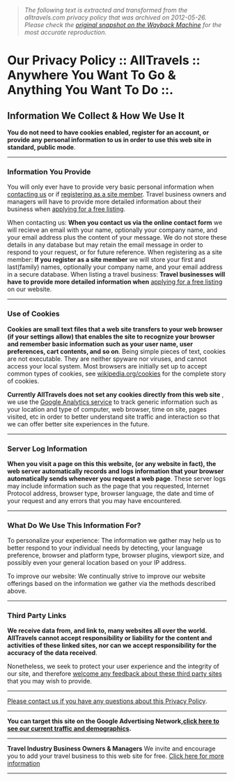 > *The following text is extracted and transformed from the alltravels.com privacy policy that was archived on 2012-05-26. Please check the [original snapshot on the Wayback Machine](https://web.archive.org/web/20120526064023id_/http%3A//www.alltravels.com/privacy) for the most accurate reproduction.*

# Our Privacy Policy :: AllTravels :: Anywhere You Want To Go & Anything You Want To Do ::.

## Information We Collect & How We Use It

**You do not need to have cookies enabled, register for an account, or provide any personal information to us in order to use this web site in standard, public mode**.

* * *

### Information You Provide

You will only ever have to provide very basic personal information when [contacting us](http://www.alltravels.com/contact/ "Click here to open the contact section home page") or if [registering as a site member](http://www.alltravels.com/members/ "Click here to open the home page of member's section"). Travel business owners and managers will have to provide more detailed information about their business when [applying for a free listing](http://www.alltravels.com/listings/ "Click here to add your travel business to this site for free").

When contacting us:
    **When you contact us via the online contact form** we will recieve an email with your name, optionally your company name, and your email address plus the content of your message. We do not store these details in any database but may retain the email message in order to respond to your request, or for future reference.
When registering as a site member:
    **If you register as a site member** we will store your first and last(family) names, optionally your company name, and your email address in a secure database.
When listing a travel business:
    **Travel businesses will have to provide more detailed information when** [applying for a free listing](http://www.alltravels.com/listings/ "Click here to add your travel business to this site for free") on our website.

* * *

### Use of Cookies

**Cookies are small text files that a web site transfers to your web browser (if your settings allow) that enables the site to recognize your browser and remember basic information such as your user name, user preferences, cart contents, and so on**. Being simple pieces of text, cookies are not executable. They are neither spyware nor viruses, and cannot access your local system. Most browsers are initially set up to accept common types of cookies, see [wikipedia.org/cookies](http://en.wikipedia.org/wiki/HTTP_cookie "Click here to read all about web browser cookies at Wikipedia - this link opens in a new browser window or tab") for the complete story of cookies.

**Currently AllTravels does not set any cookies directly from this web site** , we use the [Google Analytics service](http://www.google.com/analytics/ "Click here to open the Google Analytics home page - this link opens in a new browser window or tab") to track generic information such as your location and type of computer, web browser, time on site, pages visited, etc in order to better understand site traffic and interaction so that we can offer better site experiences in the future.

* * *

### Server Log Information

**When you visit a page on this this website, (or any website in fact), the web server automatically records and logs information that your browser automatically sends whenever you request a web page**. These server logs may include information such as the page that you requested, Internet Protocol address, browser type, browser language, the date and time of your request and any errors that you may have encountered.

* * *

### What Do We Use This Information For?

To personalize your experience:
    The information we gather may help us to better respond to your individual needs by detecting, your language preference, browser and platform type, browser plugins, viewport size, and possibly even your general location based on your IP address.

To improve our website:
    We continually strive to improve our website offerings based on the information we gather via the methods described above.

* * *

### Third Party Links

**We receive data from, and link to, many websites all over the world. AllTravels cannot accept responsibility or liability for the content and activities of these linked sites, nor can we accept responsibility for the accuracy of the data received**.

Nonetheless, we seek to protect your user experience and the integrity of our site, and therefore [welcome any feedback about these third party sites](http://www.alltravels.com/contact/ "Click here to send us feedback about your experience with a site that we link to.") that you may wish to provide.

* * *

[Please contact us if you have any questions about this Privacy Policy](http://www.alltravels.com/contact/ "Click here to open the contact section home page").

* * *

[](https://www.google.com/adplanner/planning/site_profile?nh=true#siteDetails?identifier=alltravels.com "Check out this site on DoubleClick Ad Planner by Google") **You can target this site on the Google Advertising Network,[click here to see our current traffic and demographics](https://www.google.com/adplanner/planning/site_profile?nh=true#siteDetails?identifier=alltravels.com "Click here to see our current traffic and demographics at DoubleClick Ad Planner by Google - this link opens in a new browser window or tab").**

* * *

**Travel Industry Business Owners & Managers** We invite and encourage you to add your travel business to this web site for free. [Click here for more information](http://www.alltravels.com/listings/ "Click here to add your travel business to this site, absolutely free!")

* * *
